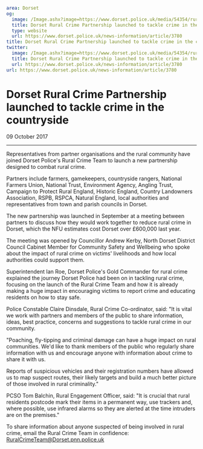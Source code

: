 ```yaml
area: Dorset
og:
  image: /Image.ashx?image=https://www.dorset.police.uk/media/54354/rural-crime-partnership.jpg&amp;amp;width=150
  title: Dorset Rural Crime Partnership launched to tackle crime in the countryside
  type: website
  url: https://www.dorset.police.uk/news-information/article/3780
title: Dorset Rural Crime Partnership launched to tackle crime in the countryside |
twitter:
  image: /Image.ashx?image=https://www.dorset.police.uk/media/54354/rural-crime-partnership.jpg&amp;amp;width=150
  title: Dorset Rural Crime Partnership launched to tackle crime in the countryside
  url: https://www.dorset.police.uk/news-information/article/3780
url: https://www.dorset.police.uk/news-information/article/3780
```

# Dorset Rural Crime Partnership launched to tackle crime in the countryside

09 October 2017

* * *

Representatives from partner organisations and the rural community have joined Dorset Police's Rural Crime Team to launch a new partnership designed to combat rural crime.

Partners include farmers, gamekeepers, countryside rangers, National Farmers Union, National Trust, Environment Agency, Angling Trust, Campaign to Protect Rural England, Historic England, Country Landowners Association, RSPB, RSPCA, Natural England, local authorities and representatives from town and parish councils in Dorset.

The new partnership was launched in September at a meeting between partners to discuss how they would work together to reduce rural crime in Dorset, which the NFU estimates cost Dorset over £600,000 last year.

The meeting was opened by Councillor Andrew Kerby, North Dorset District Council Cabinet Member for Community Safety and Wellbeing who spoke about the impact of rural crime on victims' livelihoods and how local authorities could support them.

Superintendent Ian Roe, Dorset Police's Gold Commander for rural crime explained the journey Dorset Police had been on in tackling rural crime, focusing on the launch of the Rural Crime Team and how it is already making a huge impact in encouraging victims to report crime and educating residents on how to stay safe.

Police Constable Claire Dinsdale, Rural Crime Co-ordinator, said: "It is vital we work with partners and members of the public to share information, ideas, best practice, concerns and suggestions to tackle rural crime in our community.

"Poaching, fly-tipping and criminal damage can have a huge impact on rural communities. We'd like to thank members of the public who regularly share information with us and encourage anyone with information about crime to share it with us.

Reports of suspicious vehicles and their registration numbers have allowed us to map suspect routes, their likely targets and build a much better picture of those involved in rural criminality."

PCSO Tom Balchin, Rural Engagement Officer, said: "It is crucial that rural residents postcode mark their items in a permanent way, use trackers and, where possible, use infrared alarms so they are alerted at the time intruders are on the premises."

To share information about anyone suspected of being involved in rural crime, email the Rural Crime Team in confidence: RuralCrimeTeam@Dorset.pnn.police.uk
